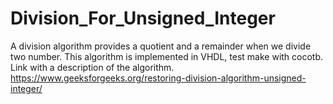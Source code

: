 # Division_For_Unsigned_Integer
A division algorithm provides a quotient and a remainder when we divide two number. This algorithm is implemented in VHDL, test make with cocotb.
Link with a description of the algorithm.
https://www.geeksforgeeks.org/restoring-division-algorithm-unsigned-integer/


